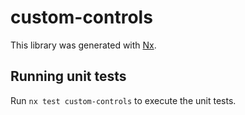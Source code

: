 # custom-controls

This library was generated with [Nx](https://nx.dev).

## Running unit tests

Run `nx test custom-controls` to execute the unit tests.
